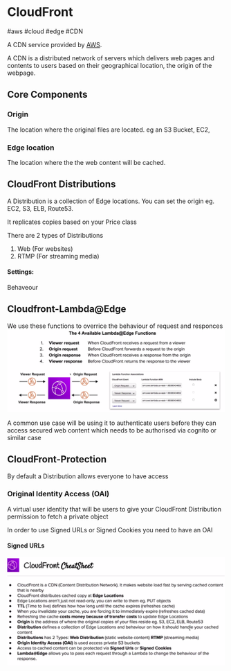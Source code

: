 # CloudFront
#aws #cloud #edge #CDN

A CDN service provided by [AWS](Cloud%20Computing/AWS/AWS.md).

A CDN is a distributed network of servers which delivers web pages and contents to users based on their geographical location, the origin of the webpage.

## Core Components

### Origin

The location where the original files are located. eg an S3 Bucket, EC2, 


### Edge location

The location where the the web content will be cached.


## CloudFront Distributions

A Distribution is a collection of Edge locations. You can set the origin eg. EC2, S3, ELB, Route53.

It replicates copies based on your Price class

There are 2 types of Distributions
1. Web (For websites)
2. RTMP (For streaming media)


#### Settings:
Behaveour




## Cloudfront-Lambda@Edge

We use these functions to overrice the behaviour of request and responces
![Pasted image 20220723225149](Cloud%20Computing/AWS/Networking/Pasted%20image%2020220723225149.png)

 A common use case will be using it to authenticate users before they can access secured web content which needs to be authorised via cognito or similar case

## CloudFront-Protection

By default a Distribution allows everyone to have access

### Original Identity Access (OAI)
A virtual user identity that will be users to give your CloudFront Distribution permission to fetch a private object

In order to use Signed URLs or Signed Cookies you need to have an OAI

#### Signed URLs 



![Pasted image 20220723230258](Cloud%20Computing/AWS/Networking/Pasted%20image%2020220723230258.png)